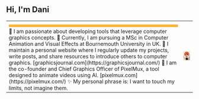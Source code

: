 ## Hi, I'm Dani

<table>
  <tr>
    <td>
 <img src="line.png">
🎨 I am passionate about developing tools that leverage computer graphics concepts.  
🔭 Currently, I am pursuing a MSc in Computer Animation and Visual Effects at Bournemouth University in UK.  
🌱 I maintain a personal website where I regularly update my projects, write posts, and share resources to introduce others to computer graphics. [graphicsjournal.com](https://graphicsjournal.com/)  
🚀 I am the co-founder and Chief Graphics Officer of PixelMux, a tool designed to animate videos using AI. [pixelmux.com](https://pixelmux.com/)  
✨ My personal phrase is: I want to touch my limits, not imagine them.

</td>
    <td>
      <img src="foto3.png" width="350">
    </td>
  </tr>
</table>
<div align="left">

